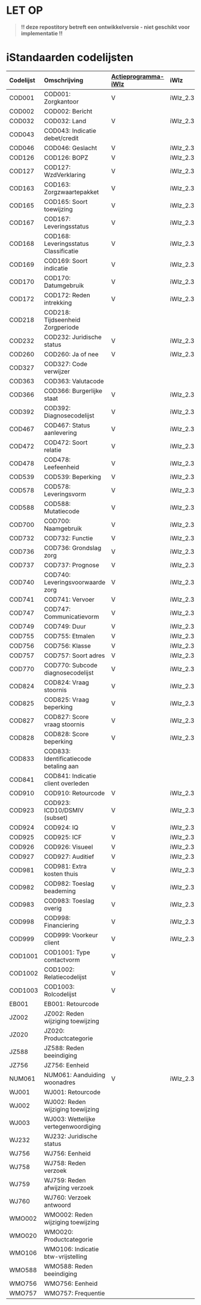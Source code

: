 # LET OP
> **!! deze repostitory betreft een ontwikkelversie - niet geschikt voor implementatie !!**

# iStandaarden codelijsten
|Codelijst |Omschrijving|[Actieprogramma-iWlz](https://github.com/iStandaarden/iWlz-codelijsten/blob/main/iWlz-codelijsten.md)|iWlz|iWmo|iJw|iEb|
|:---------|:-----------|:---|:---|:---|:--|:--|
|	COD001	|	COD001: Zorgkantoor	|V|	iWlz_2.3	|		|		|		|
|	COD002	|	COD002: Bericht	| |		|	iWmo_3.0	|	iJw_3.0	|		|
|	COD032	|	COD032: Land	|V|	iWlz_2.3	|	iWmo_3.0	|	iJw_3.0	|		|
|	COD043	|	COD043: Indicatie debet/credit	| |		|	iWmo_3.0	|	iJw_3.0	|		|
|	COD046	|	COD046: Geslacht	|V|	iWlz_2.3	|	iWmo_3.0	|	iJw_3.0	|		|
|	COD126	|	COD126: BOPZ	|V|	iWlz_2.3	|		|		|		|
|	COD127	|	COD127: WzdVerklaring	|V|	iWlz_2.3	|		|		|		|
|	COD163	|	COD163: Zorgzwaartepakket	|V|	iWlz_2.3	|		|		|		|
|	COD165	|	COD165: Soort toewijzing	|V|	iWlz_2.3	|		|		|		|
|	COD167	|	COD167: Leveringsstatus	|V|	iWlz_2.3	|		|		|		|
|	COD168	|	COD168: Leveringsstatus Classificatie	|V|	iWlz_2.3	|		|		|		|
|	COD169	|	COD169: Soort indicatie	|V|	iWlz_2.3	|		|		|		|
|	COD170	|	COD170: Datumgebruik	|V|	iWlz_2.3	|	iWmo_3.0	|	iJw_3.0	|		|
|	COD172	|	COD172: Reden intrekking	|V|	iWlz_2.3	|		|		|		|
|	COD218	|	COD218: Tijdseenheid Zorgperiode	| |		|	iWmo_3.0	|	iJw_3.0	|		|
|	COD232	|	COD232: Juridische status	|V|	iWlz_2.3	|		|		|		|
|	COD260	|	COD260: Ja of nee	|V|	iWlz_2.3	|	iWmo_3.0	|	iJw_3.0	|		|
|	COD327	|	COD327: Code verwijzer	| |		|	iWmo_3.0	|	iJw_3.0	|		|
|	COD363	|	COD363: Valutacode	| |		|	iWmo_3.0	|	iJw_3.0	|		|
|	COD366	|	COD366: Burgerlijke staat	|V|	iWlz_2.3	|		|		|		|
|	COD392	|	COD392: Diagnosecodelijst	|V|	iWlz_2.3	|		|		|		|
|	COD467	|	COD467: Status aanlevering	|V|	iWlz_2.3	|	iWmo_3.0	|	iJw_3.0	|	iEb_1.0	|
|	COD472	|	COD472: Soort relatie	|V|	iWlz_2.3	|	iWmo_3.0	|	iJw_3.0	|		|
|	COD478	|	COD478: Leefeenheid	|V|	iWlz_2.3	|		|		|		|
|	COD539	|	COD539: Beperking	|V|	iWlz_2.3	|		|		|		|
|	COD578	|	COD578: Leveringsvorm	|V|	iWlz_2.3	|		|		|		|
|	COD588	|	COD588: Mutatiecode	|V|	iWlz_2.3	|		|		|		|
|	COD700	|	COD700: Naamgebruik	|V|	iWlz_2.3	|	iWmo_3.0	|	iJw_3.0	|		|
|	COD732	|	COD732: Functie	|V|	iWlz_2.3	|		|		|		|
|	COD736	|	COD736: Grondslag zorg	|V|	iWlz_2.3	|		|		|		|
|	COD737	|	COD737: Prognose	|V|	iWlz_2.3	|		|		|		|
|	COD740	|	COD740: Leveringsvoorwaarde zorg	|V|	iWlz_2.3	|		|		|		|
|	COD741	|	COD741: Vervoer	|V|	iWlz_2.3	|		|		|		|
|	COD747	|	COD747: Communicatievorm	|V|	iWlz_2.3	|	iWmo_3.0	|	iJw_3.0	|		|
|	COD749	|	COD749: Duur	|V|	iWlz_2.3	|		|		|		|
|	COD755	|	COD755: Etmalen	|V|	iWlz_2.3	|		|		|		|
|	COD756	|	COD756: Klasse	|V|	iWlz_2.3	|		|		|		|
|	COD757	|	COD757: Soort adres	|V|	iWlz_2.3	|	iWmo_3.0	|	iJw_3.0	|		|
|	COD770	|	COD770: Subcode diagnosecodelijst	|V|	iWlz_2.3	|		|		|		|
|	COD824	|	COD824: Vraag stoornis	|V|	iWlz_2.3	|		|		|		|
|	COD825	|	COD825: Vraag beperking	|V|	iWlz_2.3	|		|		|		|
|	COD827	|	COD827: Score vraag stoornis	|V|	iWlz_2.3	|		|		|		|
|	COD828	|	COD828: Score beperking	|V|	iWlz_2.3	|		|		|		|
|	COD833	|	COD833: Identificatiecode betaling aan	| |		|	iWmo_3.0	|	iJw_3.0	|		|
|	COD841	|	COD841: Indicatie client overleden	| |		|	iWmo_3.0	|	iJw_3.0	|		|
|	COD910	|	COD910: Retourcode	|V|	iWlz_2.3	|		|		|		|
|	COD923	|	COD923: ICD10/DSMIV (subset)	|V|	iWlz_2.3	|		|		|		|
|	COD924	|	COD924: IQ	|V|	iWlz_2.3	|		|		|		|
|	COD925	|	COD925: ICF	|V|	iWlz_2.3	|		|		|		|
|	COD926	|	COD926: Visueel	|V|	iWlz_2.3	|		|		|		|
|	COD927	|	COD927: Auditief	|V|	iWlz_2.3	|		|		|		|
|	COD981	|	COD981: Extra kosten thuis	|V|	iWlz_2.3	|		|		|		|
|	COD982	|	COD982: Toeslag beademing	|V|	iWlz_2.3	|		|		|		|
|	COD983	|	COD983: Toeslag overig	|V|	iWlz_2.3	|		|		|		|
|	COD998	|	COD998: Financiering	|V|	iWlz_2.3	|		|		|		|
|	COD999	|	COD999: Voorkeur client	|V|	iWlz_2.3	|		|		|		|
|	COD1001	|	COD1001: Type contactvorm	|V|		|		|		|		|
|	COD1002	|	COD1002: Relatiecodelijst	|V|		|		|		|		|
|	COD1003	|	COD1003: Rolcodelijst	|V|		|		|		|		|
|	EB001	|	EB001: Retourcode	| |		|		|		|	iEb_1.0	|
|	JZ002	|	JZ002: Reden wijziging toewijzing	| |		|		|	iJw_3.0	|		|
|	JZ020	|	JZ020: Productcategorie	| |		|		|	iJw_3.0	|		|
|	JZ588	|	JZ588: Reden beeindiging	| |		|		|	iJw_3.0	|		|
|	JZ756	|	JZ756: Eenheid	| |		|		|	iJw_3.0	|		|
|	NUM061	|	NUM061: Aanduiding woonadres	|V|	iWlz_2.3	|	iWmo_3.0	|	iJw_3.0	|		|
|	WJ001	|	WJ001: Retourcode	| |		|	iWmo_3.0	|	iJw_3.0	|		|
|	WJ002	|	WJ002: Reden wijziging toewijzing	| |		|	iWmo_3.0	|	iJw_3.0	|		|
|	WJ003	|	WJ003: Wettelijke vertegenwoordiging	| |		|	iWmo_3.0	|	iJw_3.0	|		|
|	WJ232	|	WJ232: Juridische status	| |		|	iWmo_3.0	|	iJw_3.0	|		|
|	WJ756	|	WJ756: Eenheid	| |		|	iWmo_3.0	|	iJw_3.0	|		|
|	WJ758	|	WJ758: Reden verzoek	| |		|	iWmo_3.0	|	iJw_3.0	|		|
|	WJ759	|	WJ759: Reden afwijzing verzoek	| |		|	iWmo_3.0	|	iJw_3.0	|		|
|	WJ760	|	WJ760: Verzoek antwoord	| |		|	iWmo_3.0	|	iJw_3.0	|		|
|	WMO002	|	WMO002: Reden wijziging toewijzing	| |		|	iWmo_3.0	|		|		|
|	WMO020	|	WMO020: Productcategorie	| |		|	iWmo_3.0	|		|		|
|	WMO106	|	WMO106: Indicatie btw-vrijstelling	| |		|	iWmo_3.0	|	iJw_3.0	|		|
|	WMO588	|	WMO588: Reden beeindiging	| |		|	iWmo_3.0	|		|		|
|	WMO756	|	WMO756: Eenheid	| |		|	iWmo_3.0	|		|		|
|	WMO757	|	WMO757: Frequentie	| |		|	iWmo_3.0	|	iJw_3.0	|		|
